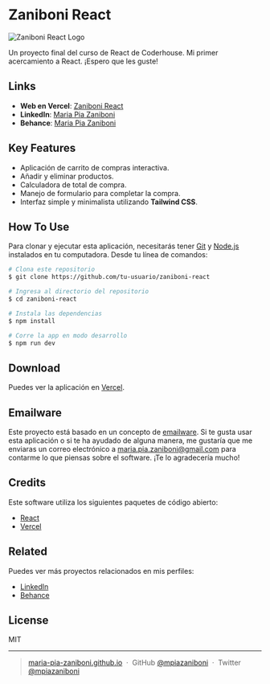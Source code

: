 # Zaniboni React

![Zaniboni React Logo](https://raw.githubusercontent.com/amitmerchant1990/electron-markdownify/master/app/img/markdownify.png)

Un proyecto final del curso de React de Coderhouse. Mi primer acercamiento a React. ¡Espero que les guste!

## Links

- **Web en Vercel**: [Zaniboni React](https://zaniboni-react.vercel.app/)
- **LinkedIn**: [Maria Pia Zaniboni](https://www.linkedin.com/in/maria-pia-zaniboni/)
- **Behance**: [Maria Pia Zaniboni](https://www.behance.net/mpiazaniboni10)

## Key Features

- Aplicación de carrito de compras interactiva.
- Añadir y eliminar productos.
- Calculadora de total de compra.
- Manejo de formulario para completar la compra.
- Interfaz simple y minimalista utilizando **Tailwind CSS**.

## How To Use

Para clonar y ejecutar esta aplicación, necesitarás tener [Git](https://git-scm.com) y [Node.js](https://nodejs.org/en/download/) instalados en tu computadora. Desde tu línea de comandos:

```bash
# Clona este repositorio
$ git clone https://github.com/tu-usuario/zaniboni-react

# Ingresa al directorio del repositorio
$ cd zaniboni-react

# Instala las dependencias
$ npm install

# Corre la app en modo desarrollo
$ npm run dev
```

## Download

Puedes ver la aplicación en [Vercel](https://zaniboni-react.vercel.app/).

## Emailware

Este proyecto está basado en un concepto de [emailware](https://en.wiktionary.org/wiki/emailware). Si te gusta usar esta aplicación o si te ha ayudado de alguna manera, me gustaría que me enviaras un correo electrónico a [maria.pia.zaniboni@gmail.com](mailto:maria.pia.zaniboni@gmail.com) para contarme lo que piensas sobre el software. ¡Te lo agradecería mucho!

## Credits

Este software utiliza los siguientes paquetes de código abierto:

- [React](https://reactjs.org/)
- [Vercel](https://vercel.com/)

## Related

Puedes ver más proyectos relacionados en mis perfiles:

- [LinkedIn](https://www.linkedin.com/in/maria-pia-zaniboni/)
- [Behance](https://www.behance.net/mpiazaniboni10)

## License

MIT

---

> [maria-pia-zaniboni.github.io](https://maria-pia-zaniboni.github.io) &nbsp;&middot;&nbsp;
> GitHub [@mpiazaniboni](https://github.com/mpiazaniboni) &nbsp;&middot;&nbsp;
> Twitter [@mpiazaniboni](https://twitter.com/mpiazaniboni)